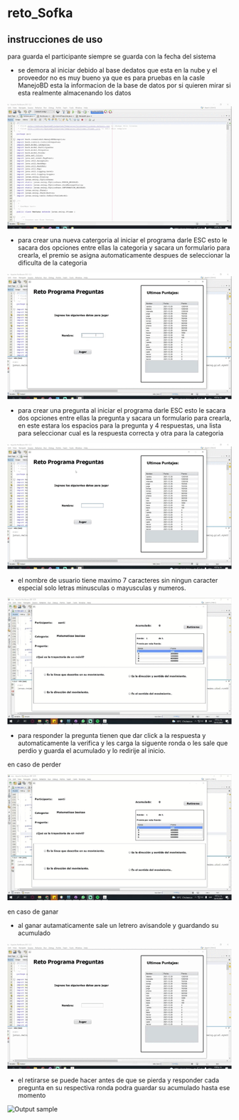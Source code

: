 # reto_Sofka

## instrucciones de uso 

para guarda el participante siempre se guarda con la fecha del sistema

- se demora al iniciar debido al base dedatos que esta en la nube y el proveedor no es muy bueno
  ya que es para pruebas en la casle ManejoBD esta la informacion de la base de datos por si quieren 
  mirar si esta realmente almacenando los datos 
  
 ![Output sample](gif/inicio.gif)

- para crear una nueva catergoria  al iniciar el programa darle ESC esto le sacara dos opciones
  entre ellas la categoria y sacara un formulario para crearla, el premio se asigna 
  automaticamente  despues de seleccionar la dificulta de la categoria
  
 ![Output sample](gif/categoria.gif)
  
- para crear una pregunta al iniciar el programa darle ESC esto le sacara dos opciones
  entre ellas la pregunta y sacara un formulario para crearla, en este estara 
  los espacios para la pregunta y 4 respuestas, una lista para seleccionar cual es la respuesta correcta
  y otra para la categoria
 
 ![Output sample](gif/pregunta.gif)
  
- el nombre de usuario tiene maximo 7 caracteres sin ningun caracter especial solo letras minusculas o mayusculas y numeros.

 ![Output sample](gif/perder.gif)

- para responder la pregunta tienen que dar click a la respuesta y automaticamente la verifica y les carga la siguente ronda
  o les sale que perdio y guarda el acumulado y lo redirije al inicio.
  
 en caso de perder 
 
![Output sample](gif/perder.gif)
  
  
 en caso de ganar
   
- al ganar autamaticamente sale un letrero avisandole y guardando su acumulado 

  
![Output sample](gif/ganar.gif)
    
    
- el retirarse se puede hacer antes de que se pierda  y responder cada pregunta en su respectiva ronda 
  podra guardar su acumulado hasta ese momento
  
![Output sample](gif/retirarse.gif)

  
  

